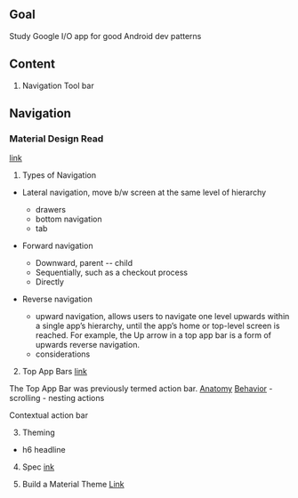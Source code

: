 ## Goal
Study Google I/O app for good Android dev patterns

## Content
1. Navigation Tool bar



## Navigation
### Material Design Read
[link](https://material.io/design/navigation/understanding-navigation.html#)

1. Types of Navigation
- Lateral navigation, move b/w screen at the same level of hierarchy
    - drawers
    - bottom navigation
    - tab

- Forward navigation
    - Downward, parent -- child
    - Sequentially, such as a checkout process
    - Directly

- Reverse navigation
    - upward navigation, allows users to navigate one level upwards within a single app’s hierarchy, until the app’s home or top-level screen is reached. For example, the Up arrow in a top app bar is a form of upwards reverse navigation.
    - considerations 
    
    
2. Top App Bars
[link](https://material.io/develop/android/components/app-bar-layout/)

The Top App Bar was previously termed action bar.
[Anatomy](https://material.io/components/app-bars-top/#anatomy)
[Behavior](https://material.io/components/app-bars-top/#behavior)
    - scrolling
    - nesting actions

Contextual action bar

3. Theming
- h6 headline

4. Spec
[ink](https://material.io/components/app-bars-top/#specs)
 

5. Build a Material Theme
[Link](https://github.com/material-components/material-components-android/tree/master/material-theme-builder)